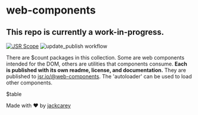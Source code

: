 # web-components

## This repo is currently a work-in-progress.

[![JSR Scope](https://jsr.io/badges/@web-components)](https://jsr.io/@web-components) ![update_publish workflow](https://github.com/jackcarey/web-components/actions/workflows/main.yml/badge.svg?branch=main)

There are $count packages in this collection. Some are web components intended for the DOM, others are utilities that components consume. **Each is published with its own readme, license, and documentation.** They are published to [jsr.io/@web-components](https://jsr.io/@web-components). The 'autoloader' can be used to load other components. 

$table

Made with ❤️ by [jackcarey](https://jackcarey.co.uk/)